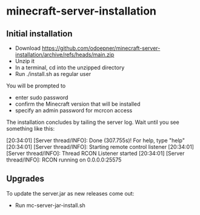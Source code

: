 # minecraft-server-installation

## Initial installation

* Download https://github.com/odoepner/minecraft-server-installation/archive/refs/heads/main.zip
* Unzip it 
* In a terminal, cd into the unzipped directory
* Run ./install.sh as regular user

You will be prompted to 
* enter sudo password
* confirm the Minecraft version that will be installed
* specify an admin password for mcrcon access

The installation concludes by tailing the server log.
Wait until you see something like this:

  [20:34:01] [Server thread/INFO]: Done (307.755s)! For help, type "help"
  [20:34:01] [Server thread/INFO]: Starting remote control listener
  [20:34:01] [Server thread/INFO]: Thread RCON Listener started
  [20:34:01] [Server thread/INFO]: RCON running on 0.0.0.0:25575

## Upgrades 

To update the server.jar as new releases come out:
* Run mc-server-jar-install.sh
